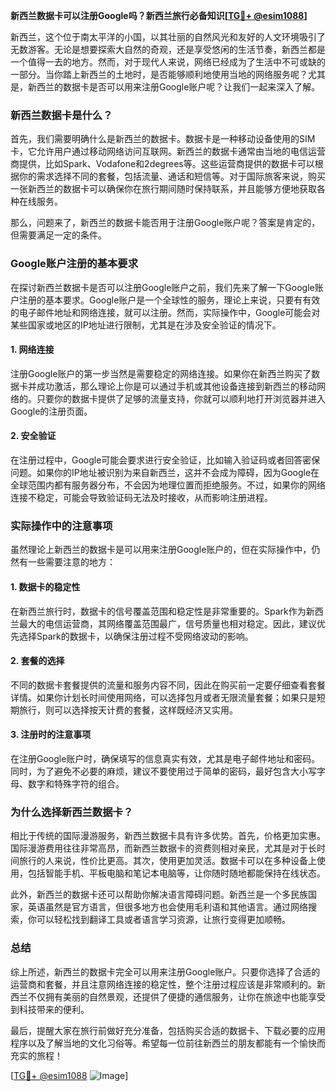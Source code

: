 **新西兰数据卡可以注册Google吗？新西兰旅行必备知识[[TG💪+ @esim1088](https://t.me/s/esim1088)]**

新西兰，这个位于南太平洋的小国，以其壮丽的自然风光和友好的人文环境吸引了无数游客。无论是想要探索大自然的奇观，还是享受悠闲的生活节奏，新西兰都是一个值得一去的地方。然而，对于现代人来说，网络已经成为了生活中不可或缺的一部分。当你踏上新西兰的土地时，是否能够顺利地使用当地的网络服务呢？尤其是，新西兰的数据卡是否可以用来注册Google账户呢？让我们一起来深入了解。

### 新西兰数据卡是什么？

首先，我们需要明确什么是新西兰的数据卡。数据卡是一种移动设备使用的SIM卡，它允许用户通过移动网络访问互联网。新西兰的数据卡通常由当地的电信运营商提供，比如Spark、Vodafone和2degrees等。这些运营商提供的数据卡可以根据你的需求选择不同的套餐，包括流量、通话和短信等。对于国际旅客来说，购买一张新西兰的数据卡可以确保你在旅行期间随时保持联系，并且能够方便地获取各种在线服务。

那么，问题来了，新西兰的数据卡能否用于注册Google账户呢？答案是肯定的，但需要满足一定的条件。

### Google账户注册的基本要求

在探讨新西兰数据卡是否可以注册Google账户之前，我们先来了解一下Google账户注册的基本要求。Google账户是一个全球性的服务，理论上来说，只要有有效的电子邮件地址和网络连接，就可以注册。然而，实际操作中，Google可能会对某些国家或地区的IP地址进行限制，尤其是在涉及安全验证的情况下。

#### 1. 网络连接

注册Google账户的第一步当然是需要稳定的网络连接。如果你在新西兰购买了数据卡并成功激活，那么理论上你是可以通过手机或其他设备连接到新西兰的移动网络的。只要你的数据卡提供了足够的流量支持，你就可以顺利地打开浏览器并进入Google的注册页面。

#### 2. 安全验证

在注册过程中，Google可能会要求进行安全验证，比如输入验证码或者回答密保问题。如果你的IP地址被识别为来自新西兰，这并不会成为障碍，因为Google在全球范围内都有服务器分布，不会因为地理位置而拒绝服务。不过，如果你的网络连接不稳定，可能会导致验证码无法及时接收，从而影响注册进程。

### 实际操作中的注意事项

虽然理论上新西兰的数据卡是可以用来注册Google账户的，但在实际操作中，仍然有一些需要注意的地方：

#### 1. 数据卡的稳定性

在新西兰旅行时，数据卡的信号覆盖范围和稳定性是非常重要的。Spark作为新西兰最大的电信运营商，其网络覆盖范围最广，信号质量也相对稳定。因此，建议优先选择Spark的数据卡，以确保注册过程不受网络波动的影响。

#### 2. 套餐的选择

不同的数据卡套餐提供的流量和服务内容不同，因此在购买前一定要仔细查看套餐详情。如果你计划长时间使用网络，可以选择包月或者无限流量套餐；如果只是短期旅行，则可以选择按天计费的套餐，这样既经济又实用。

#### 3. 注册时的注意事项

在注册Google账户时，确保填写的信息真实有效，尤其是电子邮件地址和密码。同时，为了避免不必要的麻烦，建议不要使用过于简单的密码，最好包含大小写字母、数字和特殊字符的组合。

### 为什么选择新西兰数据卡？

相比于传统的国际漫游服务，新西兰数据卡具有许多优势。首先，价格更加实惠。国际漫游费用往往非常高昂，而新西兰数据卡的资费则相对亲民，尤其是对于长时间旅行的人来说，性价比更高。其次，使用更加灵活。数据卡可以在多种设备上使用，包括智能手机、平板电脑和笔记本电脑等，让你随时随地都能保持在线状态。

此外，新西兰的数据卡还可以帮助你解决语言障碍问题。新西兰是一个多民族国家，英语虽然是官方语言，但很多地方也会使用毛利语和其他语言。通过网络搜索，你可以轻松找到翻译工具或者语言学习资源，让旅行变得更加顺畅。

### 总结

综上所述，新西兰的数据卡完全可以用来注册Google账户。只要你选择了合适的运营商和套餐，并且注意网络连接的稳定性，整个注册过程应该是非常顺利的。新西兰不仅拥有美丽的自然景观，还提供了便捷的通信服务，让你在旅途中也能享受到科技带来的便利。

最后，提醒大家在旅行前做好充分准备，包括购买合适的数据卡、下载必要的应用程序以及了解当地的文化习俗等。希望每一位前往新西兰的朋友都能有一个愉快而充实的旅程！

[[TG💪+ @esim1088](https://t.me/s/esim1088) ![Image](https://i.postimg.cc/4NQfJmqS/Snipaste-2025-05-13-00-14-12.png)]